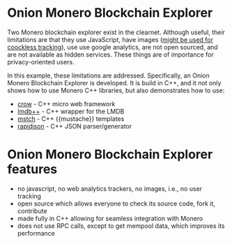 # Onion Monero Blockchain Explorer

Two Monero blockchain explorer exist in the clearnet. Although useful,
their limitations are that they use JavaScript, have images
([might be used for coockless tracking](http://lucb1e.com/rp/cookielesscookies/)), use
use google analytics, are not open sourced, and are not
 available as hidden services. These things are of importance
 for privacy-oriented users.

 In this example, these limitations are addressed. Specifically,
 an Onion Monero Blockchain Explorer is developed. It is build in C++,
 and it not only shows how to use Monero C++ libraries, but also demonstrates how to
 use:

  - [crow](https://github.com/ipkn/crow) - C++ micro web framework
  - [lmdb++](https://github.com/bendiken/lmdbxx) - C++ wrapper for the LMDB
  - [mstch](https://github.com/no1msd/mstch) - C++ {{mustache}} templates
  - [rapidjson](https://github.com/miloyip/rapidjson) - C++ JSON parser/generator



# Onion Monero Blockchain Explorer features

 - no javascript, no web analytics trackers, no images, i.e., no user tracking
 - open source which allows everyone to check its source code, fork it, contribute
 - made fully in C++ allowing for seamless integration with Monero
 - does not use RPC calls, except to get mempool data, which improves its performance









